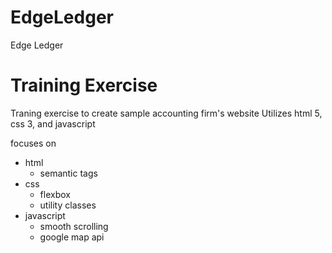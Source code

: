 # EdgeLedger
Edge Ledger
# Training Exercise
Traning exercise to create sample accounting firm's website
Utilizes html 5, css 3, and javascript

focuses on <br />
* html
  * semantic tags
* css
  * flexbox
  * utility classes
* javascript
  * smooth scrolling
  * google map api